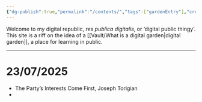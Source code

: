 ```yaml
---
{"dg-publish":true,"permalink":"/contents/","tags":["gardenEntry"],"created":"2025-07-22T17:59:58.136+01:00","updated":"2025-07-23T02:28:46.838+01:00"}
---
```


Welcome to my digital republic, *res publica digitalis*, or ‘digital public thingy’. This site is a riff on the idea of a [[Vault/What is a digital garden\|digital garden]], a place for learning in public.

___
# 23/07/2025
- The Party’s Interests Come First, Joseph Torigian
- 
